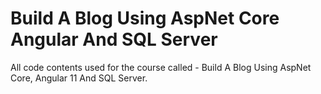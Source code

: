 # Build A Blog Using AspNet Core Angular And SQL Server

All code contents used for the course called - Build A Blog Using AspNet Core, Angular 11 And SQL Server.
